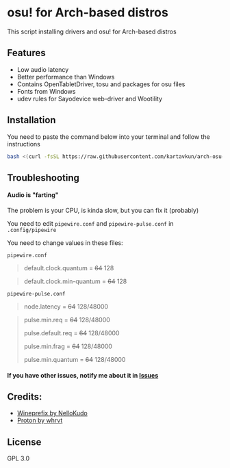 # osu! for Arch-based distros

This script installing drivers and osu! for Arch-based distros

## Features

- Low audio latency
- Better performance than Windows
- Contains OpenTabletDriver, tosu and packages for osu files
- Fonts from Windows
- udev rules for Sayodevice web-driver and Wootility

## Installation

You need to paste the command below into your terminal and follow the instructions

```sh
bash <(curl -fsSL https://raw.githubusercontent.com/kartavkun/arch-osu-wine/main/setup.sh)
```

## Troubleshooting
#### Audio is "farting"
The problem is your CPU, is kinda slow, but you can fix it (probably)

You need to edit `pipewire.conf` and `pipewire-pulse.conf` in `.config/pipewire`

You need to change values in these files:

`pipewire.conf`

> default.clock.quantum    = ~~64~~ 128

> default.clock.min-quantum  = ~~64~~ 128

`pipewire-pulse.conf`

> node.latency = ~~64~~ 128/48000

> pulse.min.req       = ~~64~~ 128/48000
> 
> pulse.default.req   = ~~64~~ 128/48000
> 
> pulse.min.frag      = ~~64~~ 128/48000
> 
> pulse.min.quantum   = ~~64~~ 128/48000
> 

#### If you have other issues, notify me about it in [Issues](https://github.com/kartavkun/arch-osu-wine/issues)

## Credits:
- [Wineprefix by NelloKudo](https://gitlab.com/NelloKudo/osu-winello-prefix)
- [Proton by whrvt](https://github.com/whrvt/umubuilder)

## License

GPL 3.0
